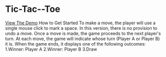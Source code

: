 # Tic-Tac--Toe
[View  The Demo](jithu2590.ccbp.tech)
How to Get Started
To make a move, the player will use a single mouse click to mark a space. In this version, there is no provision to undo a move. Once a move is made, the game proceeds to the next player's turn.
At each move, the game will indicate whose turn (Player A or Player B) it is. When the game ends, it displays one of the following outcomes:
1.Winner: Player A
2.Winner: Player B
3.Draw
